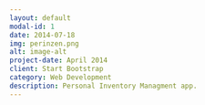 ```yaml
---
layout: default
modal-id: 1
date: 2014-07-18
img: perinzen.png
alt: image-alt
project-date: April 2014
client: Start Bootstrap
category: Web Development
description: Personal Inventory Managment app.
---
```

